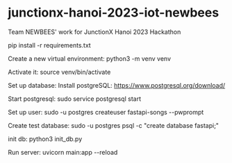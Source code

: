 # junctionx-hanoi-2023-iot-newbees

Team NEWBEES' work for JunctionX Hanoi 2023 Hackathon

pip install -r requirements.txt

Create a new virtual environment:
python3 -m venv venv

Activate it:
source venv/bin/activate

Set up database:
Install postgreSQL: https://www.postgresql.org/download/

Start postgresql:
sudo service postgresql start

Set up user:
sudo -u postgres createuser fastapi-songs --pwprompt

Create test database:
sudo -u postgres psql -c "create database fastapi;"

init db:
python3 init_db.py

Run server:
uvicorn main:app --reload

